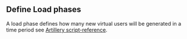 ## Define Load phases
A load phase defines how many new virtual users will be generated in a time period
see [Artillery script-reference](https://artillery.io/docs/script-reference/#load-phases).